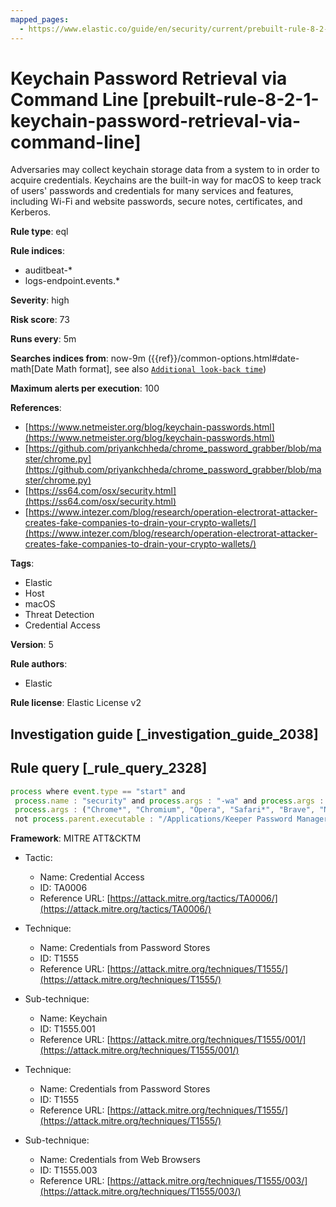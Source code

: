 ```yaml
---
mapped_pages:
  - https://www.elastic.co/guide/en/security/current/prebuilt-rule-8-2-1-keychain-password-retrieval-via-command-line.html
---
```


# Keychain Password Retrieval via Command Line [prebuilt-rule-8-2-1-keychain-password-retrieval-via-command-line]

Adversaries may collect keychain storage data from a system to in order to acquire credentials. Keychains are the built-in way for macOS to keep track of users' passwords and credentials for many services and features, including Wi-Fi and website passwords, secure notes, certificates, and Kerberos.

**Rule type**: eql

**Rule indices**:

* auditbeat-*
* logs-endpoint.events.*

**Severity**: high

**Risk score**: 73

**Runs every**: 5m

**Searches indices from**: now-9m ({{ref}}/common-options.html#date-math[Date Math format], see also [`Additional look-back time`](docs-content://solutions/security/detect-and-alert/create-detection-rule.md#rule-schedule))

**Maximum alerts per execution**: 100

**References**:

* [https://www.netmeister.org/blog/keychain-passwords.html](https://www.netmeister.org/blog/keychain-passwords.html)
* [https://github.com/priyankchheda/chrome_password_grabber/blob/master/chrome.py](https://github.com/priyankchheda/chrome_password_grabber/blob/master/chrome.py)
* [https://ss64.com/osx/security.html](https://ss64.com/osx/security.html)
* [https://www.intezer.com/blog/research/operation-electrorat-attacker-creates-fake-companies-to-drain-your-crypto-wallets/](https://www.intezer.com/blog/research/operation-electrorat-attacker-creates-fake-companies-to-drain-your-crypto-wallets/)

**Tags**:

* Elastic
* Host
* macOS
* Threat Detection
* Credential Access

**Version**: 5

**Rule authors**:

* Elastic

**Rule license**: Elastic License v2

## Investigation guide [_investigation_guide_2038]



## Rule query [_rule_query_2328]

```js
process where event.type == "start" and
 process.name : "security" and process.args : "-wa" and process.args : ("find-generic-password", "find-internet-password") and
 process.args : ("Chrome*", "Chromium", "Opera", "Safari*", "Brave", "Microsoft Edge", "Edge", "Firefox*") and
 not process.parent.executable : "/Applications/Keeper Password Manager.app/Contents/Frameworks/Keeper Password Manager Helper*/Contents/MacOS/Keeper Password Manager Helper*"
```

**Framework**: MITRE ATT&CKTM

* Tactic:

    * Name: Credential Access
    * ID: TA0006
    * Reference URL: [https://attack.mitre.org/tactics/TA0006/](https://attack.mitre.org/tactics/TA0006/)

* Technique:

    * Name: Credentials from Password Stores
    * ID: T1555
    * Reference URL: [https://attack.mitre.org/techniques/T1555/](https://attack.mitre.org/techniques/T1555/)

* Sub-technique:

    * Name: Keychain
    * ID: T1555.001
    * Reference URL: [https://attack.mitre.org/techniques/T1555/001/](https://attack.mitre.org/techniques/T1555/001/)

* Technique:

    * Name: Credentials from Password Stores
    * ID: T1555
    * Reference URL: [https://attack.mitre.org/techniques/T1555/](https://attack.mitre.org/techniques/T1555/)

* Sub-technique:

    * Name: Credentials from Web Browsers
    * ID: T1555.003
    * Reference URL: [https://attack.mitre.org/techniques/T1555/003/](https://attack.mitre.org/techniques/T1555/003/)



